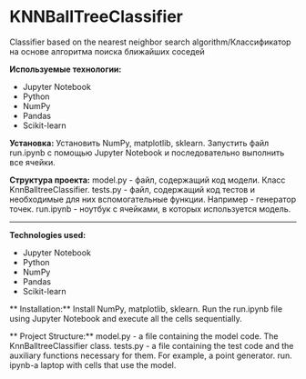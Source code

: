 # KNNBallTreeClassifier
Classifier based on the nearest neighbor search algorithm/Классификатор на основе алгоритма поиска ближайших соседей

**Используемые технологии:**
* Jupyter Notebook
* Python
* NumPy
* Pandas
* Scikit-learn

**Установка:**
Установить NumPy, matplotlib, sklearn.
Запустить файл run.ipynb с помощью Jupyter Notebook и последовательно выполнить все ячейки.

**Структура проекта:**
model.py - файл, содержащий код модели. Класс KnnBalltreeClassifier.
tests.py - файл, содержащий код тестов и необходимые для них вспомогательные функции. Например - генератор точек.
run.ipynb - ноутбук с ячейками, в которых используется модель.

-----------------------------------------------------------------

**Technologies used:**
* Jupyter Notebook
* Python
* NumPy
* Pandas
* Scikit-learn

** Installation:**
Install NumPy, matplotlib, sklearn.
Run the run.ipynb file using Jupyter Notebook and execute all the cells sequentially.

** Project Structure:**
model.py - a file containing the model code. The KnnBalltreeClassifier class.
tests.py - a file containing the test code and the auxiliary functions necessary for them. For example, a point generator.
run. ipynb-a laptop with cells that use the model.
